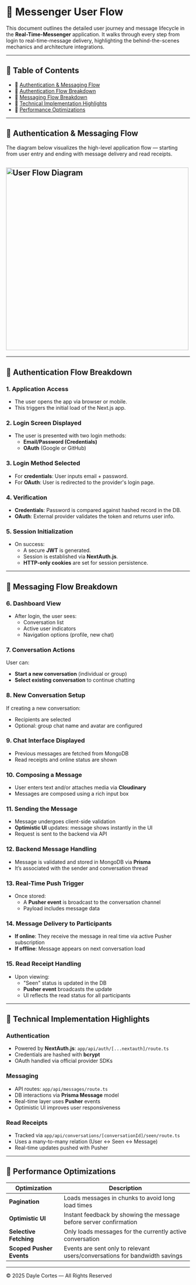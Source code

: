 # 🔄 Messenger User Flow

This document outlines the detailed user journey and message lifecycle in the **Real-Time-Messenger** application. It walks through every step from login to real-time-message delivery, highlighting the behind-the-scenes mechanics and architecture integrations.

---

## 📑 Table of Contents

- 📱 [Authentication & Messaging Flow](#-authentication-messaging-flow)
- 🔐 [Authentication Flow Breakdown](#-authentication-flow-breakdown)
- 💬 [Messaging Flow Breakdown](#-messaging-flow-breakdown)
- 🧪 [Technical Implementation Highlights](#-technical-implementation-highlights)
- 🚀 [Performance Optimizations](#-performance-optimizations)

---

## 📱 Authentication & Messaging Flow

The diagram below visualizes the high-level application flow — starting from user entry and ending with message delivery and read receipts.

## <img src="./public/images/diagrams/flowchart.png"  alt="User Flow Diagram" width="500"/>

---

## 🔐 Authentication Flow Breakdown

### 1. Application Access

- The user opens the app via browser or mobile.
- This triggers the initial load of the Next.js app.

### 2. Login Screen Displayed

- The user is presented with two login methods:
  - **Email/Password (Credentials)**
  - **OAuth** (Google or GitHub)

### 3. Login Method Selected

- For **credentials**: User inputs email + password.
- For **OAuth**: User is redirected to the provider's login page.

### 4. Verification

- **Credentials**: Password is compared against hashed record in the DB.
- **OAuth**: External provider validates the token and returns user info.

### 5. Session Initialization

- On success:
  - A secure **JWT** is generated.
  - Session is established via **NextAuth.js**.
  - **HTTP-only cookies** are set for session persistence.

---

## 💬 Messaging Flow Breakdown

### 6. Dashboard View

- After login, the user sees:
  - Conversation list
  - Active user indicators
  - Navigation options (profile, new chat)

### 7. Conversation Actions

User can:

- **Start a new conversation** (individual or group)
- **Select existing conversation** to continue chatting

### 8. New Conversation Setup

If creating a new conversation:

- Recipients are selected
- Optional: group chat name and avatar are configured

### 9. Chat Interface Displayed

- Previous messages are fetched from MongoDB
- Read receipts and online status are shown

### 10. Composing a Message

- User enters text and/or attaches media via **Cloudinary**
- Messages are composed using a rich input box

### 11. Sending the Message

- Message undergoes client-side validation
- **Optimistic UI** updates: message shows instantly in the UI
- Request is sent to the backend via API

### 12. Backend Message Handling

- Message is validated and stored in MongoDB via **Prisma**
- It’s associated with the sender and conversation thread

### 13. Real-Time Push Trigger

- Once stored:
  - A **Pusher event** is broadcast to the conversation channel
  - Payload includes message data

### 14. Message Delivery to Participants

- **If online**: They receive the message in real time via active Pusher subscription
- **If offline**: Message appears on next conversation load

### 15. Read Receipt Handling

- Upon viewing:
  - "Seen" status is updated in the DB
  - **Pusher event** broadcasts the update
  - UI reflects the read status for all participants

---

## 🧪 Technical Implementation Highlights

### Authentication

- Powered by **NextAuth.js**: `app/api/auth/[...nextauth]/route.ts`
- Credentials are hashed with **bcrypt**
- OAuth handled via official provider SDKs

### Messaging

- API routes: `app/api/messages/route.ts`
- DB interactions via **Prisma Message** model
- Real-time layer uses **Pusher** events
- Optimistic UI improves user responsiveness

### Read Receipts

- Tracked via `app/api/conversations/[conversationId]/seen/route.ts`
- Uses a many-to-many relation (User ↔ Seen ↔ Message)
- Real-time updates pushed with Pusher

---

## 🚀 Performance Optimizations

| Optimization             | Description                                                                |
| ------------------------ | -------------------------------------------------------------------------- |
| **Pagination**           | Loads messages in chunks to avoid long load times                          |
| **Optimistic UI**        | Instant feedback by showing the message before server confirmation         |
| **Selective Fetching**   | Only loads messages for the currently active conversation                  |
| **Scoped Pusher Events** | Events are sent only to relevant users/conversations for bandwidth savings |

---

© 2025 Dayle Cortes — All Rights Reserved
